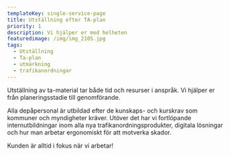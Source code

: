```yaml
---
templateKey: single-service-page
title: Utställning efter TA-plan
priority: 1
description: Vi hjälper er med helheten
featuredimage: /img/img_2105.jpg
tags:
  - Utställning
  - Ta-plan
  - utmärkning
  - trafikanordningar
---
```

Utställning av ta-material tar både tid och resurser i anspråk. Vi hjälper er från planeringsstadie till genomförande.

Alla depåpersonal är utbildad efter de kunskaps- och kurskrav som kommuner och myndigheter kräver. Utöver det har vi fortlöpande internutbildningar inom alla nya trafikanordningsprodukter, digitala lösningar och hur man arbetar ergonomiskt för att motverka skador.

K﻿unden är alltid i fokus när vi arbetar!